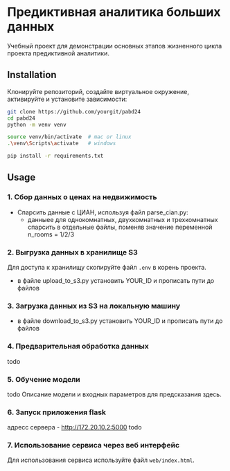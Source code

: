# Предиктивная аналитика больших данных

Учебный проект для демонстрации основных этапов жизненного цикла проекта предиктивной аналитики.  

## Installation 

Клонируйте репозиторий, создайте виртуальное окружение, активируйте и установите зависимости:  

```sh
git clone https://github.com/yourgit/pabd24
cd pabd24
python -m venv venv

source venv/bin/activate  # mac or linux
.\venv\Scripts\activate   # windows

pip install -r requirements.txt
```

## Usage

### 1. Сбор данных о ценах на недвижимость 
- Спарсить данные с ЦИАН, используя файл parse_cian.py:
  - данныее для однокомнатных, двухкомнатных и трехкомнатных спарсить в отдельные файлы, поменяв значение переменной n_rooms = 1/2/3

### 2. Выгрузка данных в хранилище S3 
Для доступа к хранилищу скопируйте файл `.env` в корень проекта.  

- в файле upload_to_s3.py установить YOUR_ID и прописать пути до файлов

### 3. Загрузка данных из S3 на локальную машину  

- в файле download_to_s3.py установить YOUR_ID и прописать пути до файлов

### 4. Предварительная обработка данных  

todo 

### 5. Обучение модели 

todo Описание модели и входных параметров для предсказания здесь.  

### 6. Запуск приложения flask 

адресс сервера - http://172.20.10.2:5000
todo

### 7. Использование сервиса через веб интерфейс 

Для использования сервиса используйте файл `web/index.html`.  

